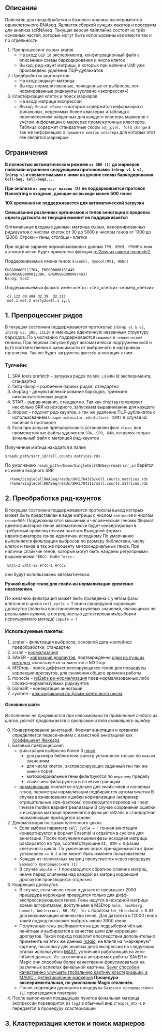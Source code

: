 ## Описание

Пайплайн для предобработки и базового анализа экспериментов одноклеточного RNAseq. 
Является сборкой лучших пакетов и программ для анализа scRNAseq.
Текущая версия пайплайна состоит из трёх основных частей, которые могут быть использованы как вместе
так и по отдельности

1) Препроцессинг сырых ридов. 
   * На вход: `GEO id` эксперимента, конфигурационный файл с описанием схемы баркодирования и числа клеток
   * Выход: рид-каунт матрицы, в которых при наличии UMI уже произведено удаление ПЦР-дубликатов
2) Предбработка рид-каунтов:
   * На вход: ридкаут-матрица 
   * Выход: нормализованные, почищенные от выбросов, лог-нормированные ридкаунты (условно «экспрессия»)
3) Кластеризация клеток и поиск маркеров
   * На вход: матрица экспрессии
   * Выход: `Seurat-объект` в котором содержится информация о финальных, неделимых более кластерах и 
таблица с перечислением найденных для каждого кластера маркеров с учётом информации о маркерах промежуточных кластеров. 
Таблица содержит стандартные скоры `adj_pval, fold_change` а так же информацию о `проценте клеток кластера` 
для которых этот ген является маркером 

## Ограничения
__В полностью автоматическом режиме `от SRR (1)` до маркеров пайплайн ограничен следующими протоколами:
`inDrop v1 & v2, inDrop v3` и совместимыми с ними на уровне схемы баркодирования `Cell-Seq, Cell-Seq2,...`__

__При анализе `от рид-каут матриц (2)` не поддерживается протокол Nanostring и сходные, дающие на выходе менее 500 генов__

__10X временно не поддерживается для автоматической загрузки__

__Смешивание различных организмов и типов аннотации в пределах одного датасета на текущий момент не поддерживается__

Оптимальные входные данные: матрица сырых, ненормированных ридкаунтов с числом клеток от 30 до 5000 и числом генов от 1000 до 12000. Строки - гены, столбцы - клетки

При подаче заранее нормализованных данных `TPM, RPKM, FPKMF` к ним автоматически будет применена функция [rel2abs из пакета monocle2](https://www.ncbi.nlm.nih.gov/pubmed/28114287).

Поддерживаемые имена генов: 
`Ensembl, Symbol(MGI, HGNC)`
```
ENSG00000111704, ENSG00000181449
ENSMUSG00000012396, ENSMUSG00000074637
Nanog, Sox2
```
Поддерживаемый формат имён клеток: <тип_клетки>.<номер_клетки> 
```
 d7.122 d0.484 d2.39  d2.213
 mef.1 mef.2 early2cell.1 zy.1
```

## 1. Препроцессинг ридов

В текущем состоянии поддерживаются протоколы:
    `inDrop v1 & v2, inDrop v3, 10x, iCLIP` и имеющие идентичную названным структуру баркодов. 
    По умолчанию поддерживаются `мышиный` и `человеческий` геномы. 
    При первом запуске будут автоматически подгружены `mm10` и `hg19` соответственно в зависимости от 
    выбранного в настройках организма. Так же будет загружена `gencode`-аннотация к ним.

### Тулчейн:
1) SRA tools prefetch – загрузка ридов по `SRR id` или id эксперимента, стандартно
2) fastq-dump – разбиение парных ридов, стандартно
3) droptag – демультиплексирование баркодов, тримминг низкокачественных ридов
4) STAR – выравнивание, стандартно. Так как `droptag` генерирует несколько SRR из исходного, запускаем выравнивание для каждого
5) dropest – подсчёт рид-каунтов, а так же удаление ПЦР-дубликатов с использованием `Unique molecular identifiers (UMI)` в случае их наличия в протоколе
6) Если при запуске препроцессинга установлен флаг `clean`, все промежуточные файлы удаляются `SRA, SRR, BAM`, оставляя только финальный файл с матрицей рид-каунтов

Полученная матица находится в папке 
```
$reads_path/$srr_id/cell.counts.matrices.rds
```

По умолчанию 
`reads_path=/home/SingleCellRNASeq/reads` 
`srr_id` берётся из имени входного SRR
```
  /home/SingleCellRNASeq/reads/SRR1784310/cell.counts.matrices.rds
  /home/SingleCellRNASeq/reads/SRR1784311/cell.counts.matrices.rds
```

## 2. Преобработка рид-каунтов

В текущем состоянии поддерживаются протоколы выход которых может быть представлен в виде матрицы с числом `клеток>50` и числом `генов>500`:
    Поддерживаются мышиный и человеческий геномы
    Формат идентификаторов генов автоматически будет конвертирован в требуемый промежуточным пакетам
    Выходной формат идентификаторов генов идентичен исходному
    По умолчанию выполняется фильтрация выбросов по размеру библиотеки, числу клеток и генов а так же проценту митохондриальных генов.
    При наличии спайк-ин генов, которые могут быть найдены регулярными выражениями `^ERCC-` либо `^ercc-`:  
```
 ERCC-2 ERCC-12 ercc-1 ercc2
```   
  они будут использованы автоматически. 
  
  __Ручной выбор генов для спайк-ин нормализации временно невозможен.__

По желанию фильтрация может быть проведена с учётом фазы клеточного цикла `cell_cycle = T`
 и/или процедурой коррекции дропаутов (попытка восстановления нулевых значений, 
 являющихся не реальными нулями, а погрешностью детектирования/выборки используемого метода) `impute = T`

### Используемые пакеты:
1) scater – фильтрация выбросов, основной дата-контейнер предобработки, стандартно
2) scran – [нормализация](https://genomebiology.biomedcentral.com/articles/10.1186/s13059-016-0947-7)
3) SAVER – [коррекция дропаутов](https://www.biorxiv.org/content/biorxiv/early/2017/05/17/138677.full.pdf), подтверждённо [один из лучших методов](https://www.biorxiv.org/content/early/2017/12/31/241190), используется совместно с M3Drop
4) M3Drop - поиск диффэкспрессирующихся генов для процедуры коррекции дропаутов, для снижения общего времени работы
5) monocle – [rel2abs ре-нормализация](https://www.ncbi.nlm.nih.gov/pubmed/28114287) пред-нормализованных либо сложно-нормализуемых ридкаунтов 
6) biomaRt – конвертация аннотаций
7) cyclone - [классификация по фазам клеточного цикла](https://www.sciencedirect.com/science/article/pii/S1046202315300098)

#### Основные шаги:
_Исполнение не прерывается при невозможности применения любого из шагов, расчёт продолжается с пропуском этапа вызвавшего ошибку_

0) Конвертирование аннотаций. Формат аннотации и организм определяется пересечением с 
   известной аннотацией как [Коэффициент Жаккара](https://en.wikipedia.org/wiki/Jaccard_index)
1) Базовый препроцессинг:
   * фильтрация выбросов более 3 [nmad](https://en.wikipedia.org/wiki/Median_absolute_deviation)
     * для размера библиотеки фильтр установлен только по `нижним` значениям
     * для числа клеток, экспрессирующих заданный ген так же `нижний` порог
     * митохондриальные гены фильтруются по `верхнему` пределу
     * спайк-ины фильтруются и по `обеим` границам
   * [нормализация](https://genomebiology.biomedcentral.com/articles/10.1186/s13059-016-0947-7) считается 
     отдельно для скайк-инов и основных генов, параметры нормализации подбираются автоматически
     В случае возникновения ошибки нормализации (например отрицательные size-факторы) производится 
     переход на linear inverse models вариант реализации 
     В случае сохранения ошибки, к исходной матрице применяется функция rel2abs и стандартная нормализация проводится заново
2) Декомпозиция по фазам клеточного цикла
   * Если выбран параметр `cell_cycle = T` генная аннотация конвертируется в формат Ensembl и отдаётся в cyclone для 
аннотации. После получения оценки фазы исходная матрица разбирается на три, соответствующие `G1, G2M и S`
фазам клеточного цикла. По умолчанию порог принадлежности к фазе установлен `>= 0.5` и не может быть изменён пользователем.
   * Каждая из полученных матриц пропускается через процедуру `Базового препроцессинга (1)` 
   * В случае `impute = F` производится обратное слияние матриц, иначе перед слиянием над каждой из матриц коррекция дропаутов
   производится отдельно
3) Коррекция дропаутов
   * В случае, если число генов в датасете превышает 2000 процедура коррекции проводится 
   только для дифф-экспрессирующихся генов. Гены ищутся в исходной матрице всеми алгоритмами, 
   доступными в M3Drop `holm, hochberg, hommel, bonferroni, BH, BY, fdr` с порогом 
   `fdr_threshold = 0.05` для миксимизации количества генов. Для датасета в 12000 генов такой 
   подход позволяет выбрать около 3000 генов.
   * Полученные гены разбиваются на две подвыборки чётные-нечётные и выбираются в качестве цели 
   для коррекции дропаутов. Такой подход позволит впоследствии дополнительно применить 
   на этих же данных [magic](https://www.biorxiv.org/content/early/2017/02/25/111591), не влияя на "маркерную" картину, 
   поскольку для анализа диффэкспрессии на следующих этапах используется [MAST](https://genomebiology.biomedcentral.com/articles/10.1186/s13059-015-0844-5), устойчиво работающий на zero-inflated данных.
   Из-за отличия в алгоритмах работы SAVER и Magic они способны более качественно фокусироваться на различных аспектах финальной картины. 
   [Saver способен качественно улучшать глобальную картину кластеризации, а MAGIC - детектирование маркеров](https://www.biorxiv.org/content/early/2017/12/31/241190)
   __Процедура экспериментальная, по умолчанию Magic отключён.__
   * После коррекции дропаутов процедура `Базового препроцессинга (1)` производится повторно
4) После выполнения предыдущих пунктов финальная матрица экспрессии переводится из `log2` в обычный вид `2^exprs_mtx-1`
и передаётся в процедуру кластеризации

## 3. Кластеризация клеток и поиск маркеров
